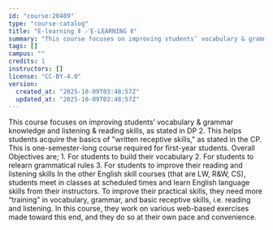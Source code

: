 ```yaml
---
id: "course:20489"
type: "course-catalog"
title: "E-learning Ⅱ ／E-LEARNING Ⅱ"
summary: "This course focuses on improving students’ vocabulary & grammar knowledge and listening & reading skills, as stated in D…"
tags: []
campus: ""
credits: 1
instructors: []
license: "CC-BY-4.0"
version:
  created_at: "2025-10-09T03:48:57Z"
  updated_at: "2025-10-09T03:48:57Z"
---
```

This course focuses on improving students’ vocabulary & grammar knowledge and listening & reading skills, as stated in DP 2. This helps students acquire the basics of "written receptive skills," as stated in the CP. This is one-semester-long course required for first-year students. Overall Objectives are; 1. For students to build their vocabulary 2. For students to relearn grammatical rules 3. For students to improve their reading and listening skills In the other English skill courses (that are LW, R&W, CS), students meet in classes at scheduled times and learn English language skills from their instructors. To improve their practical skills, they need more “training” in vocabulary, grammar, and basic receptive skills, i.e. reading and listening. In this course, they work on various web-based exercises made toward this end, and they do so at their own pace and convenience.
